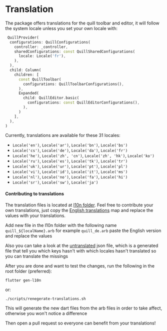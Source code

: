 # Translation

The package offers translations for the quill toolbar and editor, it will follow the system locale unless you set your own locale with:

```dart
 QuillProvider(
  configurations: QuillConfigurations(
    controller: _controller,
    sharedConfigurations: const QuillSharedConfigurations(
      locale: Locale('fr'),
    ),
  ),
  child: Column(
    children: [
      const QuillToolbar(
        configurations: QuillToolbarConfigurations(),
      ),
      Expanded(
        child: QuillEditor.basic(
          configurations: const QuillEditorConfigurations(),
        ),
      )
    ],
  ),
)
```

Currently, translations are available for these 31 locales:

* `Locale('en')`, `Locale('ar')`, `Locale('bn')`, `Locale('bs')`
* `Locale('cs')`, `Locale('de')`, `Locale('da')`, `Locale('fr')`
* `Locale('he')`, `Locale('zh', 'cn')`, `Locale('zh', 'hk')`, `Locale('ko')`
* `Locale('ru')`, `Locale('es')`, `Locale('tk')`, `Locale('tr')`
* `Locale('uk')`, `Locale('ur')`, `Locale('pt')`, `Locale('pl')`
* `Locale('vi')`, `Locale('id')`, `Locale('it')`, `Locale('ms')`
* `Locale('nl')`, `Locale('no')`, `Locale('fa')`, `Locale('hi')`
* `Locale('sr')`, `Locale('sw')`, `Locale('ja')`

#### Contributing to translations

The translation files is located at [l10n folder](../lib/src/l10n/). Feel free to contribute your own translations, just copy the [English translations](../lib/src/l10n/quill_en.arb) map and replace the values with your translations.

Add new file in the l10n folder with the following name
`quill_${localName}.arb` for example `quill_de.arb`
paste the English version and replace the values

Also you can take a look at the [untranslated](../lib/src/l10n/untranslated.json) json file, which is a generated file that tell you which keys hasn't with which locales hasn't translated so you can translate the missings

After you are done and want to test the changes, run the following in the root folder (preferred):

```
flutter gen-l10n
```

or:

```
./scripts/renegerate-translations.sh
```


This will generate the new dart files from the arb files in order to take affect, otherwise you won't notice a difference

 Then open a pull request so everyone can benefit from your translations!